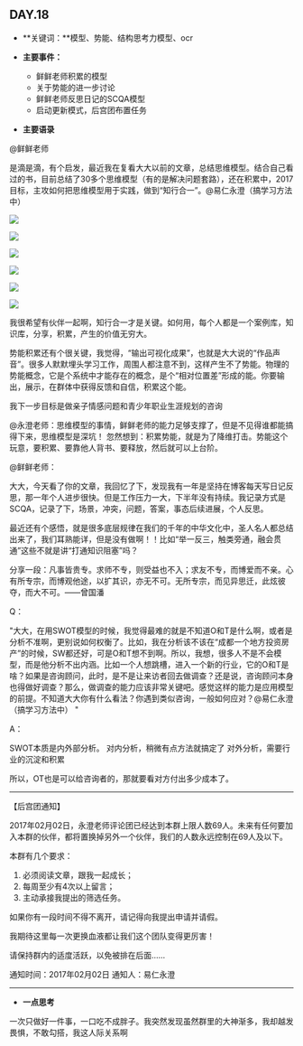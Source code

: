 ## DAY.18
+ **关键词：**模型、势能、结构思考力模型、ocr
+ **主要事件：**
    + 鲜鲜老师积累的模型
    + 关于势能的进一步讨论
    + 鲜鲜老师反思日记的SCQA模型
    + 启动更新模式，后宫团布置任务
    
+ **主要语录**

@鲜鲜老师

是滴是滴，有个启发，最近我在复看大大以前的文章，总结思维模型。结合自己看过的书，目前总结了30多个思维模型（有的是解决问题套路），还在积累中，2017目标，主攻如何把思维模型用于实践，做到“知行合一”。@易仁永澄（搞学习方法中） 

![](./_image/b6ad9752650bb2027df70963811f101.jpg)


![](./_image/244725adfdc507d9bda895215e3755e.jpg)


![](./_image/c67f2cb37937829fe0b948a71c1dd59.jpg)

![](./_image/b4f7d0ed09c21ff4c6974e5a4934733.jpg)


![](./_image/1c2c0bce2f00e548a33ad597ad81ca0.jpg)


![](./_image/6e82f4cedccbd750fb76d9abc995e5d.jpg)

我很希望有伙伴一起啊，知行合一才是关键。如何用，每个人都是一个案例库，知识库，分享，积累，产生的价值无穷大。

势能积累还有个很关键，我觉得，“输出可视化成果”，也就是大大说的“作品声音”。很多人默默埋头学习工作，周围人都注意不到，这样产生不了势能。物理的势能概念，它是个系统中才能存在的概念，是个“相对位置差”形成的能。你要输出，展示，在群体中获得反馈和自信，积累这个能。

我下一步目标是做亲子情感问题和青少年职业生涯规划的咨询

@永澄老师：思维模型的事情，鲜鲜老师的能力足够支撑了，但是不见得谁都能搞得下来，思维模型是深坑！
忽然想到：积累势能，就是为了降维打击。势能这个玩意，要积累、要靠他人背书、要释放，然后就可以上台阶。

@鲜鲜老师：

大大，今天看了你的文章，我回忆了下，发现我有一年是坚持在博客每天写日记反思，那一年个人进步很快。但是工作压力一大，下半年没有持续。我记录方式是SCQA，记录了下，场景，冲突，问题，答案，事态后续进展，个人反思。

最近还有个感悟，就是很多底层规律在我们的千年的中华文化中，圣人名人都总结出来了，我们耳熟能详，但是没有做啊！！比如“举一反三，触类旁通，融会贯通”这些不就是讲“打通知识阻塞”吗？

分享一段：凡事皆贵专。求师不专，则受益也不入；求友不专，而博爱而不亲。心有所专宗，而博观他途，以扩其识，亦无不可。无所专宗，而见异思迁，此炫彼夺，而大不可。——曾国潘

Q：

"大大，在用SWOT模型的时候，我觉得最难的就是不知道O和T是什么啊，或者是分析不准啊，更别说如何权衡了。比如，我在分析该不该在“成都一个地方投资房产”的时候，SW都还好，可是O和T想不到啊。所以，我想，很多人不是不会模型，而是他分析不出内涵。比如一个人想跳槽，进入一个新的行业，它的O和T是啥？如果是咨询顾问，此时，是不是让来访者回去做调查？还是说，咨询顾问本身也得做好调查？那么，做调查的能力应该非常关键吧。感觉这样的能力是应用模型的前提。不知道大大你有什么看法？你遇到类似咨询，一般如何应对？@易仁永澄（搞学习方法中） "

A：

SWOT本质是内外部分析。
对内分析，稍微有点方法就搞定了
对外分析，需要行业的沉淀和积累

所以，OT也是可以给咨询者的，那就要看对方付出多少成本了。

-------

【后宫团通知】

2017年02月02日，永澄老师评论团已经达到本群上限人数69人。未来有任何要加入本群的伙伴，都将置换掉另外一个伙伴，我们的人数永远控制在69人及以下。

本群有几个要求：
1. 必须阅读文章，跟我一起成长；
2. 每周至少有4次以上留言；
3. 主动承接我提出的筛选任务。

如果你有一段时间不得不离开，请记得向我提出申请并请假。

我期待这里每一次更换血液都让我们这个团队变得更厉害！

请保持群内的适度活跃，以免被排在后面……

通知时间：2017年02月02日
通知人：易仁永澄

----------






+ **一点思考**

一次只做好一件事，一口吃不成胖子。我突然发现虽然群里的大神渐多，我却越发畏惧，不敢勾搭，我这人际关系啊